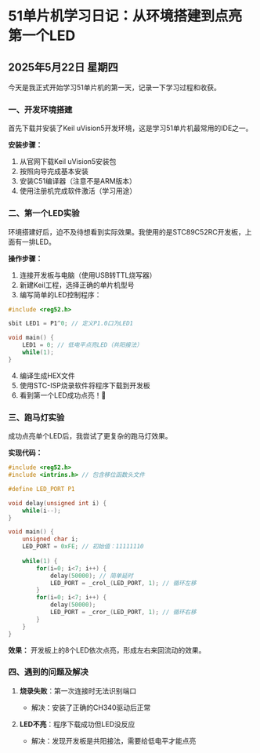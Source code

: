 # 51单片机学习日记：从环境搭建到点亮第一个LED

## 2025年5月22日 星期四

今天是我正式开始学习51单片机的第一天，记录一下学习过程和收获。

### 一、开发环境搭建

首先下载并安装了Keil uVision5开发环境，这是学习51单片机最常用的IDE之一。

**安装步骤：**
1. 从官网下载Keil uVision5安装包
2. 按照向导完成基本安装
3. 安装C51编译器（注意不是ARM版本）
4. 使用注册机完成软件激活（学习用途）


### 二、第一个LED实验

环境搭建好后，迫不及待想看到实际效果。我使用的是STC89C52RC开发板，上面有一排LED。

**操作步骤：**
1. 连接开发板与电脑（使用USB转TTL烧写器）
2. 新建Keil工程，选择正确的单片机型号
3. 编写简单的LED控制程序：

```c
#include <reg52.h>

sbit LED1 = P1^0; // 定义P1.0口为LED1

void main() {
    LED1 = 0; // 低电平点亮LED（共阳接法）
    while(1);
}
```

4. 编译生成HEX文件
5. 使用STC-ISP烧录软件将程序下载到开发板
6. 看到第一个LED成功点亮！🎉

### 三、跑马灯实验

成功点亮单个LED后，我尝试了更复杂的跑马灯效果。

**实现代码：**

```c
#include <reg52.h>
#include <intrins.h> // 包含移位函数头文件

#define LED_PORT P1

void delay(unsigned int i) {
    while(i--);
}

void main() {
    unsigned char i;
    LED_PORT = 0xFE; // 初始值：11111110
    
    while(1) {
        for(i=0; i<7; i++) {
            delay(50000); // 简单延时
            LED_PORT = _crol_(LED_PORT, 1); // 循环左移
        }
        for(i=0; i<7; i++) {
            delay(50000);
            LED_PORT = _cror_(LED_PORT, 1); // 循环右移
        }
    }
}
```

**效果：** 开发板上的8个LED依次点亮，形成左右来回流动的效果。

### 四、遇到的问题及解决

1. **烧录失败**：第一次连接时无法识别端口
   - 解决：安装了正确的CH340驱动后正常

2. **LED不亮**：程序下载成功但LED没反应
   - 解决：发现开发板是共阳接法，需要给低电平才能点亮

